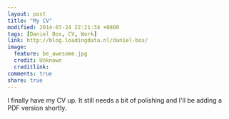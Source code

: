 ```yaml
---
layout: post
title: "My CV"
modified: 2014-07-24 22:21:34 +0800
tags: [Daniel Bos, CV, Work]
link: http://blog.loadingdata.nl/daniel-bos/
image:
  feature: be_awesome.jpg
  credit: Unknown
  creditlink: 
comments: true
share: true
---
```

I finally have my CV up. It still needs a bit of polishing and I'll be adding a PDF version shortly.
